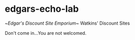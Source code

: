 # edgars-echo-lab
 ~_Edgar's Discount Site Emporium_~ Watkins' Discount Sites

Don't come in...You are not welcomed.
